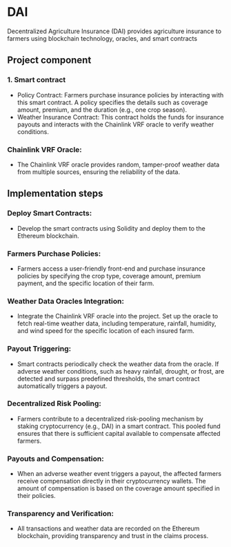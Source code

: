 # DAI
Decentralized Agriculture Insurance (DAI) provides agriculture insurance to farmers using blockchain technology, oracles, and smart contracts

## Project component
### 1. Smart contract 
- Policy Contract: Farmers purchase insurance policies by interacting with this smart contract. A policy specifies the details such as coverage amount, premium, and the duration (e.g., one crop season).
- Weather Insurance Contract: This contract holds the funds for insurance payouts and interacts with the Chainlink VRF oracle to verify weather conditions.

### Chainlink VRF Oracle:
- The Chainlink VRF oracle provides random, tamper-proof weather data from multiple sources, ensuring the reliability of the data.

## Implementation steps 
### Deploy Smart Contracts:
- Develop the smart contracts using Solidity and deploy them to the Ethereum blockchain.

### Farmers Purchase Policies:
- Farmers access a user-friendly front-end and purchase insurance policies by specifying the crop type, coverage amount, premium payment, and the specific location of their farm.

### Weather Data Oracles Integration:
- Integrate the Chainlink VRF oracle into the project. Set up the oracle to fetch real-time weather data, including temperature, rainfall, humidity, and wind speed for the specific
location of each insured farm.

### Payout Triggering:
- Smart contracts periodically check the weather data from the oracle. If adverse weather conditions, such as heavy rainfall, drought, or frost, are detected and surpass predefined thresholds, the smart contract automatically triggers a payout.

### Decentralized Risk Pooling:
- Farmers contribute to a decentralized risk-pooling mechanism by staking cryptocurrency (e.g., DAI) in a smart contract. This pooled fund ensures that there is sufficient capital available to compensate affected farmers.

### Payouts and Compensation:
- When an adverse weather event triggers a payout, the affected farmers receive compensation directly in their cryptocurrency wallets. The amount of compensation is based on the coverage amount specified in their policies.

### Transparency and Verification:
- All transactions and weather data are recorded on the Ethereum blockchain, providing transparency and trust in the claims process.
